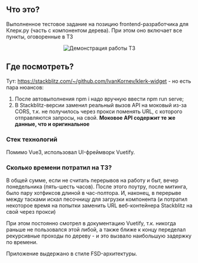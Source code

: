 ## Что это?

Выполненное тестовое задание на позицию frontend-разработчика для Клерк.ру (часть с компонентом дерева).
При этом оно включает все пункты, оговоренные в ТЗ

<p align="center">
  <img src="https://media.giphy.com/media/KaGP18KzWOma98Fpfb/giphy.gif" alt="Демонстрация работы ТЗ" />
</p>

## Где посмотреть?

Тут: https://stackblitz.com/~/github.com/IvanKornev/klerk-widget - но есть пара нюансов:

1) После автовыполнения npm i надо вручную ввести npm run serve;
2) В Stackblitz-версии заменил реальный вызов API на моковый из-за CORS, т.к. не получилось
через прокси поменять URL, с которого отправляются запросы, на свой.
<b>Моковое API содержит те же данные, что и оригинальное</b>

### Стек технологий

Помимо Vue3, использовал UI-фреймворк Vuetify.

### Сколько времени потратил на ТЗ?

В общей сумме, если не считать перерывов на работу и быт, вечер понедельника (пять-шесть часов).
После этого поутру, после митинга, было пару хотфиксов длиной в час-полтора. И, наконец,
в перерыве между тасками искал песочницу для загрузки компонента (и потратил некоторое время
на попытки заменить URL веб-контейнера Stackblitz на свой через прокси)

При этом постоянно смотрел в документацию Vuetify, т.к. никогда раньше не пользовался этой
либой, а также ближе к концу переделал рекурсивные проходы по дереву - и это вызвало
наибольшую задержку по времени.

Приложение выдержано в стиле FSD-архитектуры.
